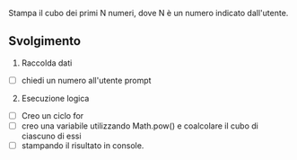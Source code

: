 Stampa il cubo dei primi N numeri,
dove N è un numero indicato dall'utente.


## Svolgimento

1. Raccolda dati

- [ ] chiedi un numero all'utente prompt

2. Esecuzione logica
- [ ] Creo un ciclo for 
- [ ] creo una variabile utilizzando Math.pow() e coalcolare il cubo di ciascuno di essi 
- [ ] stampando il risultato in console.
